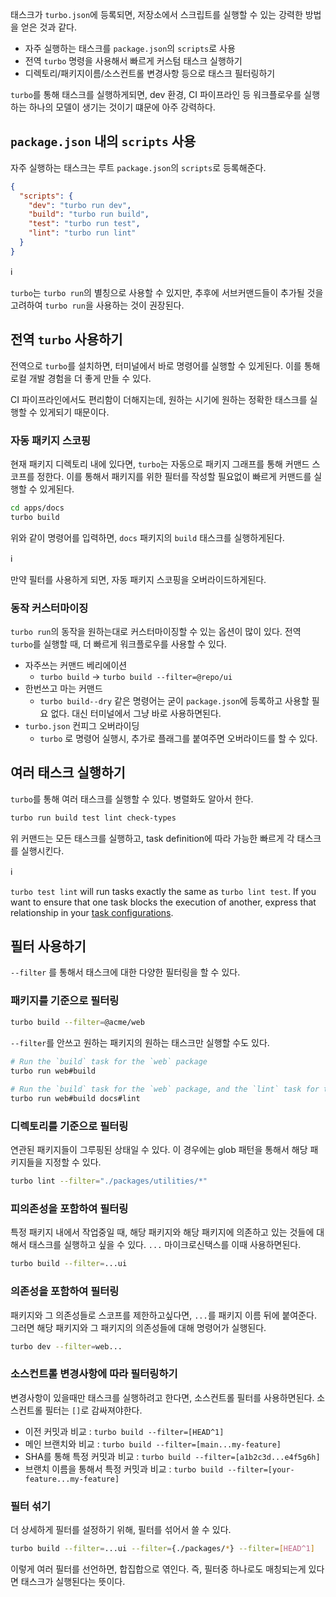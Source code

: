 태스크가 `turbo.json`에 등록되면, 저장소에서 스크립트를 실행할 수 있는 강력한 방법을 얻은 것과 같다.

- 자주 실행하는 태스크를 `package.json`의 `scripts`로 사용
- 전역 `turbo` 명령을 사용해서 빠르게 커스텀 태스크 실행하기
- 디렉토리/패키지이름/소스컨트롤 변경사항 등으로 태스크 필터링하기

`turbo`를 통해 태스크를 실행하게되면, dev 환경, CI 파이프라인 등 워크플로우를 실행하는 하나의 모델이 생기는 것이기 떄문에 아주 강력하다.

## `package.json` 내의 `scripts` 사용

자주 실행하는 태스크는 루트 `package.json`의 `scripts`로 등록해준다.

```json
{
  "scripts": {
    "dev": "turbo run dev",
    "build": "turbo run build",
    "test": "turbo run test",
    "lint": "turbo run lint"
  }
}
```

<aside>
ℹ️

`turbo`는 `turbo run`의 별칭으로 사용할 수 있지만, 추후에 서브커맨드들이 추가될 것을 고려하여 `turbo run`을 사용하는 것이 권장된다. 

</aside>

## 전역 `turbo` 사용하기

전역으로 `turbo`를 설치하면, 터미널에서 바로 명령어를 실행할 수 있게된다. 이를 통해 로컬 개발 경험을 더 좋게 만들 수 있다.

CI 파이프라인에서도 편리함이 더해지는데, 원하는 시기에 원하는 정확한 태스크를 실행할 수 있게되기 때문이다.

### 자동 패키지 스코핑

현재 패키지 디렉토리 내에 있다면, `turbo`는 자동으로 패키지 그래프를 통해 커맨드 스코프를 정한다. 이를 통해서 패키지를 위한 필터를 작성할 필요없이 빠르게 커맨드를 실행할 수 있게된다.

```bash
cd apps/docs
turbo build
```

위와 같이 명령어를 입력하면, `docs` 패키지의 `build` 태스크를 실행하게된다.

<aside>
ℹ️

만약 필터를 사용하게 되면, 자동 패키지 스코핑을 오버라이드하게된다.

</aside>

### 동작 커스터마이징

`turbo run`의 동작을 원하는대로 커스터마이징할 수 있는 옵션이 많이 있다. 전역 `turbo`를 실행할 때, 더 빠르게 워크플로우를 사용할 수 있다.

- 자주쓰는 커맨드 베리에이션
    - `turbo build` → `turbo build --filter=@repo/ui`
- 한번쓰고 마는 커맨드
    - `turbo build--dry` 같은 명령어는 굳이 `package.json`에 등록하고 사용할 필요 없다. 대신 터미널에서 그냥 바로 사용하면된다.
- `turbo.json` 컨피그 오버라이딩
    - `turbo` 로 명령어 실행시, 추가로 플래그를 붙여주면 오버라이드를 할 수 있다.

## 여러 태스크 실행하기

`turbo`를 통해 여러 태스크를 실행할 수 있다. 병렬화도 알아서 한다.

```bash
turbo run build test lint check-types
```

위 커맨드는 모든 태스크를 실행하고, task definition에 따라 가능한 빠르게 각 태스크를 실행시킨다.

<aside>
ℹ️

`turbo test lint` will run tasks exactly the same as `turbo lint test`.
If you want to ensure that one task blocks the execution of another, express that relationship in your [task configurations](https://turborepo.com/docs/crafting-your-repository/configuring-tasks#defining-tasks).

</aside>

## 필터 사용하기

`--filter` 를 통해서 태스크에 대한 다양한 필터링을 할 수 있다.

### 패키지를 기준으로 필터링

```bash
turbo build --filter=@acme/web
```

`--filter`를 안쓰고 원하는 패키지의 원하는 태스크만 실행할 수도 있다.

```bash
# Run the `build` task for the `web` package
turbo run web#build
 
# Run the `build` task for the `web` package, and the `lint` task for the `docs` package
turbo run web#build docs#lint
```

### 디렉토리를 기준으로 필터링

연관된 패키지들이 그루핑된 상태일 수 있다. 이 경우에는 glob 패턴을 통해서 해당 패키지들을 지정할 수 있다.

```bash
turbo lint --filter="./packages/utilities/*"
```

### 피의존성을 포함하여 필터링

특정 패키지 내에서 작업중일 때, 해당 패키지와 해당 패키지에 의존하고 있는 것들에 대해서 태스크를 실행하고 싶을 수 있다. `...` 마이크로신택스를 이때 사용하면된다.

```bash
turbo build --filter=...ui
```

### 의존성을 포함하여 필터링

패키지와 그 의존성들로 스코프를 제한하고싶다면, `...`를 패키지 이름 뒤에 붙여준다. 그러면 해당 패키지와 그 패키지의 의존성들에 대해 명령어가 실행된다.

```bash
turbo dev --filter=web...
```

### 소스컨트롤 변경사항에 따라 필터링하기

변경사항이 있을때만 태스크를 실행하려고 한다면, 소스컨트롤 필터를 사용하면된다. 소스컨트롤 필터는 `[]`로 감싸져야한다.

- 이전 커밋과 비교 : `turbo build --filter=[HEAD^1]`
- 메인 브랜치와 비교 : `turbo build --filter=[main...my-feature]`
- SHA를 통해 특정 커밋과 비교 : `turbo build --filter=[a1b2c3d...e4f5g6h]`
- 브랜치 이름을 통해서 특정 커밋과 비교 : `turbo build --filter=[your-feature...my-feature]`

### 필터 섞기

더 상세하게 필터를 설정하기 위해, 필터를 섞어서 쓸 수 있다.

```bash
turbo build --filter=...ui --filter={./packages/*} --filter=[HEAD^1]
```

이렇게 여러 필터를 선언하면, 합집합으로 엮인다. 즉, 필터중 하나로도 매칭되는게 있다면 태스크가 실행된다는 뜻이다.